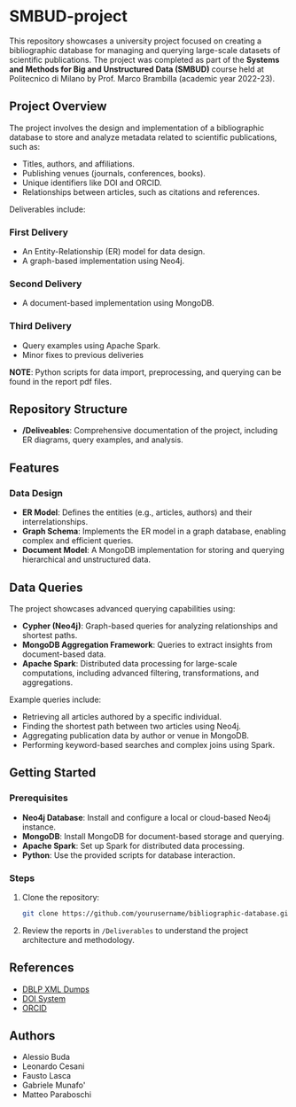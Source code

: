 # SMBUD-project

This repository showcases a university project focused on creating a bibliographic database for managing and querying large-scale datasets of scientific publications. The project was completed as part of the **Systems and Methods for Big and Unstructured Data (SMBUD)** course held at Politecnico di Milano by Prof. Marco Brambilla (academic year 2022-23).

## Project Overview

The project involves the design and implementation of a bibliographic database to store and analyze metadata related to scientific publications, such as:

- Titles, authors, and affiliations.
- Publishing venues (journals, conferences, books).
- Unique identifiers like DOI and ORCID.
- Relationships between articles, such as citations and references.

Deliverables include:

### First Delivery

- An Entity-Relationship (ER) model for data design.
- A graph-based implementation using Neo4j.

### Second Delivery

- A document-based implementation using MongoDB.

### Third Delivery

- Query examples using Apache Spark.
- Minor fixes to previous deliveries

**NOTE**: Python scripts for data import, preprocessing, and querying can be found in the report pdf files.

## Repository Structure

- **/Deliveables**: Comprehensive documentation of the project, including ER diagrams, query examples, and analysis.

## Features

### Data Design

- **ER Model**: Defines the entities (e.g., articles, authors) and their interrelationships.
- **Graph Schema**: Implements the ER model in a graph database, enabling complex and efficient queries.
- **Document Model**: A MongoDB implementation for storing and querying hierarchical and unstructured data.

## Data Queries

The project showcases advanced querying capabilities using:

- **Cypher (Neo4j)**: Graph-based queries for analyzing relationships and shortest paths.
- **MongoDB Aggregation Framework**: Queries to extract insights from document-based data.
- **Apache Spark**: Distributed data processing for large-scale computations, including advanced filtering, transformations, and aggregations.

Example queries include:

- Retrieving all articles authored by a specific individual.
- Finding the shortest path between two articles using Neo4j.
- Aggregating publication data by author or venue in MongoDB.
- Performing keyword-based searches and complex joins using Spark.

## Getting Started

### Prerequisites

- **Neo4j Database**: Install and configure a local or cloud-based Neo4j instance.
- **MongoDB**: Install MongoDB for document-based storage and querying.
- **Apache Spark**: Set up Spark for distributed data processing.
- **Python**: Use the provided scripts for database interaction.

### Steps

1. Clone the repository:
   ```bash
   git clone https://github.com/yourusername/bibliographic-database.git
   ```
2. Review the reports in `/Deliverables` to understand the project architecture and methodology.

## References

- [DBLP XML Dumps](https://dblp.uni-trier.de/xml/)
- [DOI System](https://www.doi.org/)
- [ORCID](https://orcid.org/)

## Authors

- Alessio Buda
- Leonardo Cesani
- Fausto Lasca
- Gabriele Munafo'
- Matteo Paraboschi
